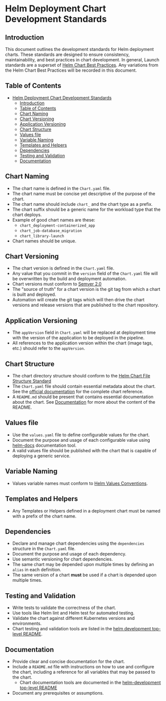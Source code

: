 # Helm Deployment Chart Development Standards

## Introduction

This document outlines the development standards for Helm deployment charts. These standards are designed to ensure consistency, maintainability, and best practices in chart development. In general, Launch standards are a superset of [Helm Chart Best Practices](https://helm.sh/docs/chart_best_practices/). Any variations from the Helm Chart Best Practices will be recorded in this document.

## Table of Contents

- [Helm Deployment Chart Development Standards](#helm-deployment-chart-development-standards)
  - [Introduction](#introduction)
  - [Table of Contents](#table-of-contents)
  - [Chart Naming](#chart-naming)
  - [Chart Versioning](#chart-versioning)
  - [Application Versioning](#application-versioning)
  - [Chart Structure](#chart-structure)
  - [Values file](#values-file)
  - [Variable Naming](#variable-naming)
  - [Templates and Helpers](#templates-and-helpers)
  - [Dependencies](#dependencies)
  - [Testing and Validation](#testing-and-validation)
  - [Documentation](#documentation)


## Chart Naming

* The chart name is defined in the `Chart.yaml` file. 
* The chart name must be concise yet descriptive of the purpose of the chart.
* The chart name should include `chart_` and the chart type as a prefix.
* The chart suffix should be a generic name for the workload type that the chart deploys.
* Example of good chart names are these:
  * `chart_deployment-containerized_app`
  * `chart_job-database_migration`
  * `chart_library-launch`
* Chart names should be unique.

## Chart Versioning

* The chart version is defined in the `Chart.yaml` file. 
* Any value that you commit in the `version` field of the `Chart.yaml` file will be overwritten by the build and deployment automation.
* Chart versions must conform to [Semver 2.0](https://semver.org/spec/v2.0.0.html)
* The "source of truth" for a chart version is the git tag from which a chart is built and deployed.
* Automation will create the git tags which will then drive the chart versions and release versions that are published to the chart repository.

## Application Versioning

* The `appVersion` field in `Chart.yaml` will be replaced at deployment time with the version of the application to be deployed in the pipeline.
* All references to the application version within the chart (image tags, etc.) should refer to the `appVersion`.

## Chart Structure

* The chart directory structure should conform to the [Helm Chart File Structure Standard](https://helm.sh/docs/topics/charts/#the-chart-file-structure)
* The `Chart.yaml` file should contain essential metadata about the chart. See the [official documentation](https://helm.sh/docs/topics/charts/#the-chartyaml-file) for the complete chart reference.
* A `README.md` should be present that contains essential documentation about the chart. See [Documentation](#documentation) for more about the content of the README.

## Values file

* Use the `values.yaml` file to define configurable values for the chart.
* Document the purpose and usage of each configurable value using [helm-docs](https://github.com/norwoodj/helm-docs) documentation tool.
* A valid values file should be published with the chart that is capable of deploying a generic service.

## Variable Naming

* Values variable names must conform to [Helm Values Conventions](https://helm.sh/docs/chart_best_practices/values/). 

## Templates and Helpers

* Any Templates or Helpers defined in a deployment chart must be named with a prefix of the chart name. 

## Dependencies

* Declare and manage chart dependencies using the `dependencies` structure in the `Chart.yaml` file.
* Document the purpose and usage of each dependency.
* Use semantic versioning for chart dependencies.
* The same chart may be depended upon multiple times by defining an `alias` in each definition.
* The same version of a chart **must** be used if a chart is depended upon multiple times.

## Testing and Validation

* Write tests to validate the correctness of the chart.
* Use tools like Helm lint and Helm test for automated testing.
* Validate the chart against different Kubernetes versions and environments.
* Chart testing and validation tools are listed in the [helm development top-level README](../../README.md#tools).

## Documentation

* Provide clear and concise documentation for the chart.
* Include a `README.md` file with instructions on how to use and configure the chart, including a reference for all variables that may be passed to the chart. 
  * Chart documentation tools are documented in the [helm-development top-level README](../../README.md#documentation)
* Document any prerequisites or assumptions.
